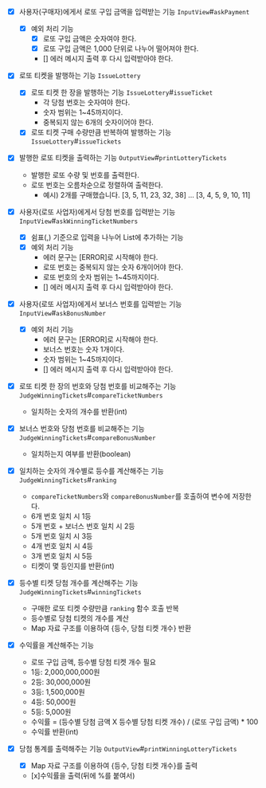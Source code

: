 - [x] 사용자(구매자)에게서 로또 구입 금액을 입력받는 기능 `InputView`#`askPayment`
    - [x] 예외 처리 기능
        - [x] 로또 구입 금액은 숫자여야 한다.
        - [x] 로또 구입 금액은 1,000 단위로 나누어 떨어져야 한다.
        - [] 에러 메시지 출력 후 다시 입력받아야 한다.

- [x] 로또 티켓을 발행하는 기능 `IssueLottery`
    - [x] 로또 티켓 한 장을 발행하는 기능 `IssueLottery`#`issueTicket`
        - 각 당첨 번호는 숫자여야 한다.
        - 숫자 범위는 1~45까지이다.
        - 중복되지 않는 6개의 숫자이어야 한다.
    - [x] 로또 티켓 구매 수량만큼 반복하여 발행하는 기능 `IssueLottery`#`issueTickets`

- [x] 발행한 로또 티켓을 출력하는 기능 `OutputView`#`printLotteryTickets`
    - 발행한 로또 수량 및 번호를 출력한다.
    - 로또 번호는 오름차순으로 정렬하여 출력한다.
        - 예시) 2개를 구매했습니다. [3, 5, 11, 23, 32, 38] ... [3, 4, 5, 9, 10, 11]

- [x] 사용자(로또 사업자)에게서 당첨 번호를 입력받는 기능 `InputView`#`askWinningTicketNumbers`
    - [x] 쉼표(,) 기준으로 입력을 나누어 List에 추가하는 기능
    - [x] 예외 처리 기능
        - 에러 문구는 [ERROR]로 시작해야 한다.
        - 로또 번호는 중복되지 않는 숫자 6개이어야 한다.
        - 로또 번호의 숫자 범위는 1~45까지이다.
        - [] 에러 메시지 출력 후 다시 입력받아야 한다.

- [x] 사용자(로또 사업자)에게서 보너스 번호를 입력받는 기능 `InputView`#`askBonusNumber`
    - [x] 예외 처리 기능
        - 에러 문구는 [ERROR]로 시작해야 한다.
        - 보너스 번호는 숫자 1개이다.
        - 숫자 범위는 1~45까지이다.
        - [] 에러 메시지 출력 후 다시 입력받아야 한다. 

- [x] 로또 티켓 한 장의 번호와 당첨 번호를 비교해주는 기능 `JudgeWinningTickets`#`compareTicketNumbers`
    - 일치하는 숫자의 개수를 반환(int)

- [x] 보너스 번호와 당첨 번호를 비교해주는 기능 `JudgeWinningTickets`#`compareBonusNumber`
    - 일치하는지 여부를 반환(boolean)

- [x] 일치하는 숫자의 개수별로 등수를 계산해주는 기능 `JudgeWinningTickets`#`ranking`
    - `compareTicketNumbers`와 `compareBonusNumber`를 호출하여 변수에 저장한다.
    - 6개 번호 일치 시 1등
    - 5개 번호 + 보너스 번호 일치 시 2등
    - 5개 번호 일치 시 3등
    - 4개 번호 일치 시 4등
    - 3개 번호 일치 시 5등
    - 티켓이 몇 등인지를 반환(int)

- [x] 등수별 티켓 당첨 개수를 계산해주는 기능 `JudgeWinningTickets`#`winningTickets`
    - 구매한 로또 티켓 수량만큼 `ranking` 함수 호출 반복
    - 등수별로 당첨 티켓의 개수를 계산
    - Map 자료 구조를 이용하여 {등수, 당첨 티켓 개수} 반환

- [x] 수익률을 계산해주는 기능
    - 로또 구입 금액, 등수별 당첨 티켓 개수 필요
    - 1등: 2,000,000,000원
    - 2등: 30,000,000원
    - 3등: 1,500,000원
    - 4등: 50,000원
    - 5등: 5,000원
    - 수익률 = (등수별 당첨 금액 X 등수별 당첨 티켓 개수) / (로또 구입 금액) * 100
    - 수익률 반환(int)

- [x] 당첨 통계를 출력해주는 기능 `OutputView`#`printWinningLotteryTickets`
    - [x] Map 자료 구조를 이용하여 {등수, 당첨 티켓 개수}를 출력
    - [x]수익률을 출력(뒤에 %를 붙여서)

